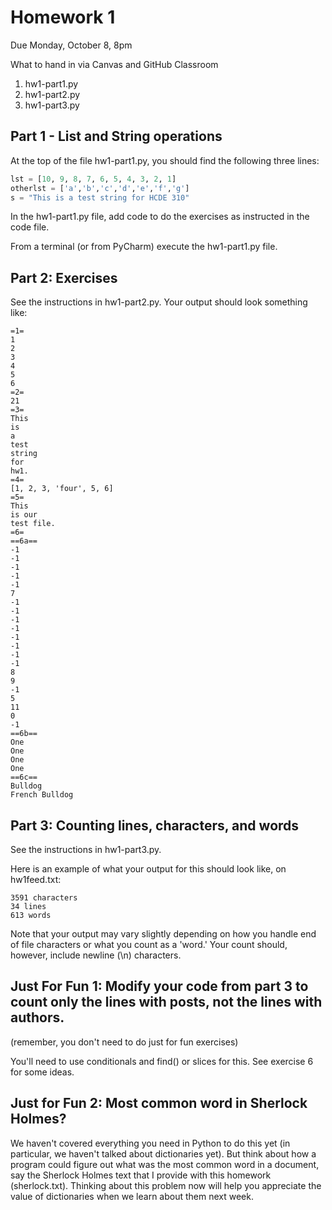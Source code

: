 # Homework 1
Due 	Monday, October 8, 8pm

What to hand in via Canvas and GitHub Classroom
1. hw1-part1.py
2. hw1-part2.py
3. hw1-part3.py

## Part 1 - List and String operations
At the top of the file hw1-part1.py, you should find the following three lines:

```python
lst = [10, 9, 8, 7, 6, 5, 4, 3, 2, 1]
otherlst = ['a','b','c','d','e','f','g']
s = "This is a test string for HCDE 310"
```

In the hw1-part1.py file, add code to do the exercises as instructed in the code file.

From a terminal (or from PyCharm) execute the hw1-part1.py file.

## Part 2: Exercises
See the instructions in hw1-part2.py. Your output should look something like:

```
=1=
1
2
3
4
5
6
=2=
21
=3=
This
is
a
test
string
for
hw1.
=4=
[1, 2, 3, 'four', 5, 6]
=5=
This
is our
test file.
=6=
==6a==
-1
-1
-1
-1
-1
7
-1
-1
-1
-1
-1
-1
-1
-1
8
9
-1
5
11
0
-1
==6b==
One
One
One
One
==6c==
Bulldog
French Bulldog
```


## Part 3: Counting lines, characters, and words
See the instructions in hw1-part3.py.

Here is an example of what your output for this should look like, on hw1feed.txt:
```
3591 characters 
34 lines
613 words
```

Note that your output may vary slightly depending on how you handle end of file characters or what you count as a 'word.' Your count should, however, include newline (\n) characters.

## Just For Fun 1: Modify your code from part 3 to count only the lines with posts, not the lines with authors.
(remember, you don't need to do just for fun exercises)

You'll need to use conditionals and find() or slices for this.  See exercise 6 for some ideas.

## Just for Fun 2: Most common word in Sherlock Holmes?
We haven't covered everything you need in Python to do this yet (in particular, we haven't talked about dictionaries yet). But think about how a program could figure out what was the most common word in a document, say the Sherlock Holmes text that I provide with this homework (sherlock.txt). Thinking about this problem now will help you appreciate the value of dictionaries when we learn about them next week.



